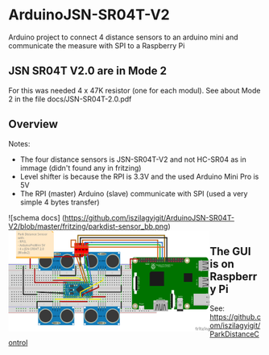 # ArduinoJSN-SR04T-V2
Arduino project to connect 4 distance sensors to an arduino mini and communicate the measure with SPI 
to a Raspberry Pi

## JSN SR04T V2.0 are in Mode 2

For this was needed 4 x 47K resistor (one for each modul).
See about Mode 2 in the file docs/JSN-SR04T-2.0.pdf

## Overview

Notes:
* The four distance sensors is JSN-SR04T-V2 and not HC-SR04 as in immage (didn't found any in fritzing)
* Level shifter is because the RPI is 3.3V and the used Arduino Mini Pro is 5V
* The RPI (master) Arduino (slave) communicate with SPI (used a very simple 4 bytes transfer)

![schema docs] (https://github.com/iszilagyigit/ArduinoJSN-SR04T-V2/blob/master/fritzing/parkdist-sensor_bb.png)
<img align="left" width="400" height="200" src="https://github.com/iszilagyigit/ArduinoJSN-SR04T-V2/blob/master/fritzing/parkdist-sensor_bb.png">

## The GUI is on Raspberry Pi

See:
https://github.com/iszilagyigit/ParkDistanceControl
